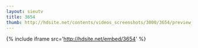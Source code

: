 ```yaml
---
layout: sieutv
title: 3654
thumb: http://hdsite.net/contents/videos_screenshots/3000/3654/preview_360p.mp4.jpg
---
```

{% include iframe src='http://hdsite.net/embed/3654' %}
 
